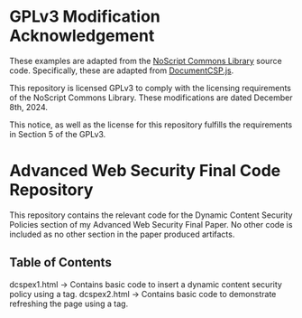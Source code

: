 # GPLv3 Modification Acknowledgement
These examples are adapted from the [NoScript Commons Library](https://github.com/hackademix/nscl) source code.
Specifically, these are adapted from [DocumentCSP.js](https://github.com/hackademix/nscl/blob/main/content/DocumentCSP.js).

This repository is licensed GPLv3 to comply with the licensing requirements of the NoScript Commons Library.
These modifications are dated December 8th, 2024.

This notice, as well as the license for this repository fulfills the requirements in Section 5 of the GPLv3.

# Advanced Web Security Final Code Repository
This repository contains the relevant code for the Dynamic Content Security Policies section of my Advanced Web Security Final Paper.
No other code is included as no other section in the paper produced artifacts.

## Table of Contents
dcspex1.html -> Contains basic code to insert a dynamic content security policy using a <meta> tag.
dcspex2.html -> Contains basic code to demonstrate refreshing the page using a <meta> tag.
